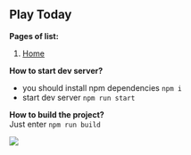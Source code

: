 ## Play Today

**Pages of list:** 

 1. [Home](https://pashkes.github.io/bosch/)
 
**How to start dev server?**  
 - you should install npm dependencies `npm i`
 - start dev server `npm run start`
 
**How to build the project?**  
Just enter  `npm run build`

![
](https://lh3.googleusercontent.com/br4owfxWE2Fw_NjZqIlOiXsyO8WpsmU5QTYHAwC8PN8faThYBNHfHhE2iX19ZFtIFwKkgkEVUJAC=s800 "preview")
